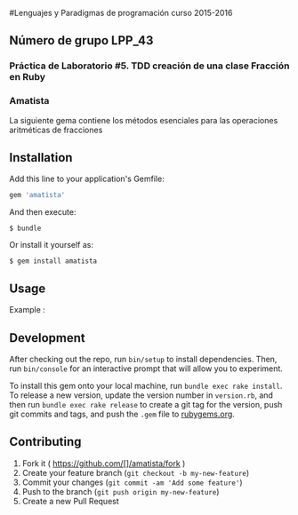 #Lenguajes y Paradigmas de programación curso 2015-2016

##  Número de grupo LPP_43 
### Práctica de Laboratorio #5. TDD creación de una clase Fracción en Ruby

### Amatista
La siguiente gema contiene los métodos esenciales para las operaciones aritméticas de fracciones

## Installation

Add this line to your application's Gemfile:

```ruby
gem 'amatista'
```

And then execute:

    $ bundle

Or install it yourself as:

    $ gem install amatista

## Usage 
 Example : 



## Development

After checking out the repo, run `bin/setup` to install dependencies. Then, run `bin/console` for an interactive prompt that will allow you to experiment.

To install this gem onto your local machine, run `bundle exec rake install`. To release a new version, update the version number in `version.rb`, and then run `bundle exec rake release` to create a git tag for the version, push git commits and tags, and push the `.gem` file to [rubygems.org](https://rubygems.org).

## Contributing

1. Fork it ( https://github.com/[]/amatista/fork )
2. Create your feature branch (`git checkout -b my-new-feature`)
3. Commit your changes (`git commit -am 'Add some feature'`)
4. Push to the branch (`git push origin my-new-feature`)
5. Create a new Pull Request
